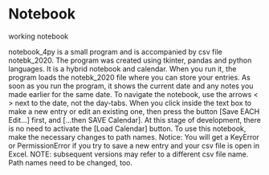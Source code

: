 # Notebook
working notebook

notebook_4py is a small program and is accompanied by csv file notebk_2020. The program was created using tkinter, pandas and python languages. It is a hybrid notebook and calendar. When you run it, the program loads the notebk_2020 file where you can store your entries. As soon as you run the program, it shows the current date and any notes you made earlier for the same date. To navigate the notebook, use the arrows < > next to the date, not the day-tabs. When you click inside the text box to make a new entry or edit an existing one, then press the button [Save EACH Edit...] first, and [...then SAVE Calendar]. At this stage of development, there is no need to activate the [Load Calendar] button. 
To use this notebook, make the necessary changes to path names. Notice: You will get a KeyError or PermissionError if you try to save a new entry and your csv file is open in Excel.
NOTE: subsequent versions may refer to a different csv file name. Path names need to be changed, too.
